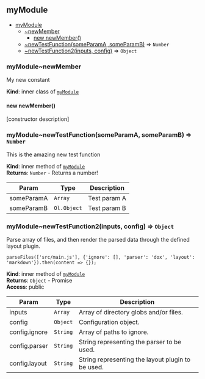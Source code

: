 <a name="module_myModule"></a>

## myModule

* [myModule](#module_myModule)
    * [~newMember](#module_myModule..newMember)
        * [new newMember()](#new_module_myModule..newMember_new)
    * [~newTestFunction(someParamA, someParamB)](#module_myModule..newTestFunction) ⇒ <code>Number</code>
    * [~newTestFunction2(inputs, config)](#module_myModule..newTestFunction2) ⇒ <code>Object</code>

<a name="module_myModule..newMember"></a>

### myModule~newMember
My new constant

**Kind**: inner class of [<code>myModule</code>](#module_myModule)  
<a name="new_module_myModule..newMember_new"></a>

#### new newMember()
[constructor description]

<a name="module_myModule..newTestFunction"></a>

### myModule~newTestFunction(someParamA, someParamB) ⇒ <code>Number</code>
This is the amazing new test function

**Kind**: inner method of [<code>myModule</code>](#module_myModule)  
**Returns**: <code>Number</code> - Returns a number!  

| Param | Type | Description |
| --- | --- | --- |
| someParamA | <code>Array</code> | Test param A |
| someParamB | <code>Ol.Object</code> | Test param B |

<a name="module_myModule..newTestFunction2"></a>

### myModule~newTestFunction2(inputs, config) ⇒ <code>Object</code>
Parse array of files, and then render the parsed data through the defined layout plugin.

    parseFiles(['src/main.js'], {'ignore': [], 'parser': 'dox', 'layout': 'markdown'}).then(content => {});

**Kind**: inner method of [<code>myModule</code>](#module_myModule)  
**Returns**: <code>Object</code> - Promise  
**Access**: public  

| Param | Type | Description |
| --- | --- | --- |
| inputs | <code>Array</code> | Array of directory globs and/or files. |
| config | <code>Object</code> | Configuration object. |
| config.ignore | <code>String</code> | Array of paths to ignore. |
| config.parser | <code>String</code> | String representing the parser to be used. |
| config.layout | <code>String</code> | String representing the layout plugin to be used. |
